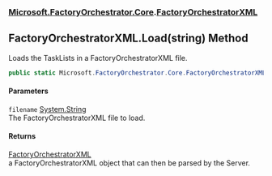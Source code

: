 ### [Microsoft.FactoryOrchestrator.Core](Microsoft_FactoryOrchestrator_Core.md 'Microsoft.FactoryOrchestrator.Core').[FactoryOrchestratorXML](Microsoft_FactoryOrchestrator_Core_FactoryOrchestratorXML.md 'Microsoft.FactoryOrchestrator.Core.FactoryOrchestratorXML')
## FactoryOrchestratorXML.Load(string) Method
Loads the TaskLists in a FactoryOrchestratorXML file.  
```csharp
public static Microsoft.FactoryOrchestrator.Core.FactoryOrchestratorXML Load(string filename);
```
#### Parameters
<a name='Microsoft_FactoryOrchestrator_Core_FactoryOrchestratorXML_Load(string)_filename'></a>
`filename` [System.String](https://docs.microsoft.com/en-us/dotnet/api/System.String 'System.String')  
The FactoryOrchestratorXML file to load.
  
#### Returns
[FactoryOrchestratorXML](Microsoft_FactoryOrchestrator_Core_FactoryOrchestratorXML.md 'Microsoft.FactoryOrchestrator.Core.FactoryOrchestratorXML')  
a FactoryOrchestratorXML object that can then be parsed by the Server.
